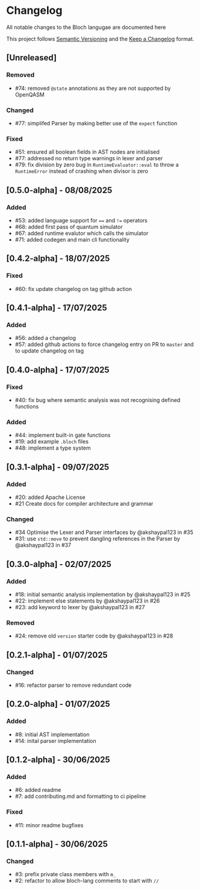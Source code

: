 # Changelog

All notable changes to the Bloch langugae are documented here

This project follows [Semantic Versioning](https://semver.org/) and the [Keep a Changelog](https://keepachangelog.com/en/1.0.0/) format. 

## [Unreleased]
### Removed
- #74: removed `@state` annotations as they are not supported by OpenQASM
### Changed
- #77: simplifed Parser by making better use of the `expect` function
### Fixed
- #51: ensured all boolean fields in AST nodes are initialised
- #77: addressed no return type warnings in lexer and parser
- #79: fix division by zero bug in `RuntimeEvaluator::eval` to throw a `RuntimeError` instead of crashing when divisor is zero

## [0.5.0-alpha] - 08/08/2025
### Added
- #53: added language support for `==` and `!=` operators
- #68: added first pass of quantum simulator
- #67: added runtime evalutor which calls the simulator
- #71: added codegen and main cli functionality

## [0.4.2-alpha] - 18/07/2025
### Fixed
- #60: fix update changelog on tag github action 

## [0.4.1-alpha] - 17/07/2025
### Added 
- #56: added a changelog
- #57: added github actions to force changelog entry on PR to `master` and to update changelog on tag 

## [0.4.0-alpha] - 17/07/2025
### Fixed
- #40: fix bug where semantic analysis was not recognising defined functions

### Added
- #44: implement built-in gate functions
- #19: add example `.bloch` files
- #48: implement a type system

## [0.3.1-alpha] - 09/07/2025
### Added
- #20: added Apache License
- #21 Create docs for compiler architecture and grammar

### Changed
- #34 Optimise the Lexer and Parser interfaces by @akshaypal123 in #35
- #31: use `std::move` to prevent dangling references in the Parser by @akshaypal123 in #37

## [0.3.0-alpha] - 02/07/2025
### Added
- #18: initial semantic analysis implementation by @akshaypal123 in #25
- #22: implement else statements by @akshaypal123 in #26
- #23: add keyword to lexer by @akshaypal123 in #27

### Removed  
- #24: remove old `version` starter code by @akshaypal123 in #28

## [0.2.1-alpha] - 01/07/2025
### Changed
- #16: refactor parser to remove redundant code

## [0.2.0-alpha] - 01/07/2025
### Added
- #8: initial AST implementation 
- #14: inital parser implementation

## [0.1.2-alpha] - 30/06/2025
### Added
- #6: added readme
- #7: add contributing.md and formatting to ci pipeline

### Fixed
- #11: minor readme bugfixes

## [0.1.1-alpha] - 30/06/2025
### Changed
- #3: prefix private class members with `m_`
- #2: refactor to allow bloch-lang comments to start with `//`









